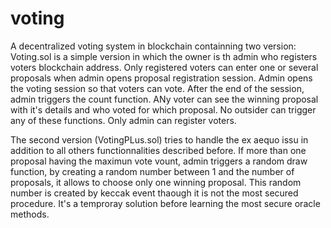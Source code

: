 # voting
A decentralized voting system in blockchain containning two version: Voting.sol is a simple version in which the owner is th admin who registers voters blockchain address. Only registered voters can enter one or several proposals when admin opens proposal registration session. Admin opens the voting session so that voters can vote. After the end of the session, admin triggers the count function. ANy voter can see the winning proposal with it's details and who voted for which proposal. No outsider can trigger any of these functions. Only admin can register voters.

The second version (VotingPLus.sol) tries to handle the ex aequo issu in addition to all others functionnalities described before. 
If more than one proposal having the maximun vote vount, admin triggers a random draw function, by creating a random number between 1 and the number of proposals, it allows to choose only one winning proposal. This random number is created by keccak event thaough it is not the most secured procedure. It's a temproray solution before learning the most secure oracle methods. 
